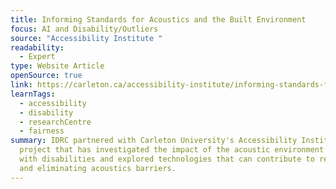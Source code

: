 ```yaml
---
title: Informing Standards for Acoustics and the Built Environment
focus: AI and Disability/Outliers
source: "Accessibility Institute "
readability:
  - Expert
type: Website Article
openSource: true
link: https://carleton.ca/accessibility-institute/informing-standards-for-acoustics-and-the-built-environment/
learnTags:
  - accessibility
  - disability
  - researchCentre
  - fairness
summary: IDRC partnered with Carleton University's Accessibility Institute on a
  project that has investigated the impact of the acoustic environment on people
  with disabilities and explored technologies that can contribute to reducing
  and eliminating acoustics barriers.
---
```

